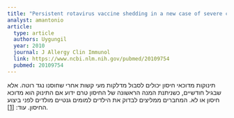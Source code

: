 ```yaml
---
title: "Persistent rotavirus vaccine shedding in a new case of severe combined immunodeficiency: A reason to screen"
analyst: amantonio
article:
  type: article
  authors: Uygungil
  year: 2010
  journal: J Allergy Clin Immunol
  link: https://www.ncbi.nlm.nih.gov/pubmed/20109754
  pubmed: 20109754
---
```


תינוקות מדוכאי חיסון יכולים לסבול מדלקות מעי קשות אחרי שחוסנו נגד רוטה. אלא שבגיל חודשיים, כשניתנת המנה הראשונה של החיסון טרם ידוע אם התינוק הוא מדוכא חיסון או לא. המחברים ממליצים לבדוק את הילדים למומים גנטיים מולדים לפני ביצוע החיסון. עוד: [[1]](https://www.ncbi.nlm.nih.gov/pmc/articles/PMC4103739).
